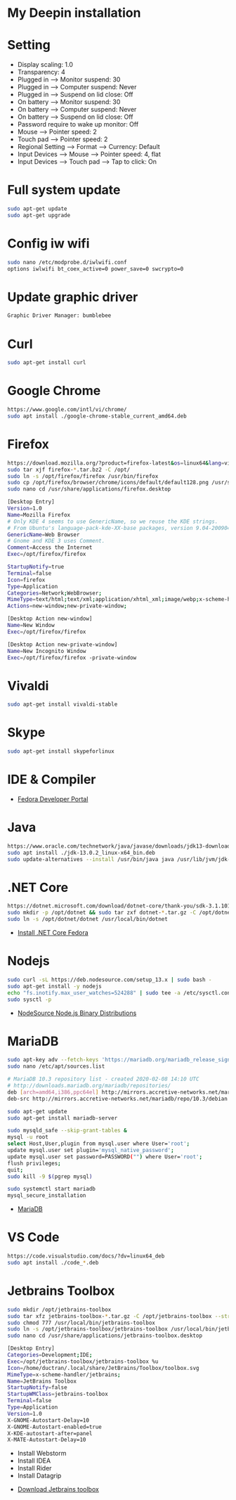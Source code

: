 # My Deepin installation

# Setting
*  Display scaling: 1.0
*  Transparency: 4
*  Plugged in --> Monitor suspend: 30
*  Plugged in --> Computer suspend: Never
*  Plugged in --> Suspend on lid close: Off
*  On battery --> Monitor suspend: 30
*  On battery --> Computer suspend: Never
*  On battery --> Suspend on lid close: Off
*  Password require to wake up monitor: Off
*  Mouse --> Pointer speed: 2
*  Touch pad --> Pointer speed: 2
*  Regional Setting --> Format --> Currency: Default
*  Input Devices --> Mouse --> Pointer speed: 4, flat
*  Input Devices --> Touch pad --> Tap to click: On

# Full system update
```bash
sudo apt-get update
sudo apt-get upgrade
```

# Config iw wifi
```bash
sudo nano /etc/modprobe.d/iwlwifi.conf
options iwlwifi bt_coex_active=0 power_save=0 swcrypto=0
```

# Update graphic driver
```bash
Graphic Driver Manager: bumblebee
```

# Curl
```bash
sudo apt-get install curl
```

# Google Chrome
```bash
https://www.google.com/intl/vi/chrome/
sudo apt install ./google-chrome-stable_current_amd64.deb
```

# Firefox
```bash
https://download.mozilla.org/?product=firefox-latest&os=linux64&lang=vi
sudo tar xjf firefox-*.tar.bz2 -C /opt/
sudo ln -s /opt/firefox/firefox /usr/bin/firefox
sudo cp /opt/firefox/browser/chrome/icons/default/default128.png /usr/share/icons/hicolor/128x128/apps/firefox.png
sudo nano cd /usr/share/applications/firefox.desktop

[Desktop Entry]
Version=1.0
Name=Mozilla Firefox
# Only KDE 4 seems to use GenericName, so we reuse the KDE strings.
# From Ubuntu's language-pack-kde-XX-base packages, version 9.04-20090413.
GenericName=Web Browser
# Gnome and KDE 3 uses Comment.
Comment=Access the Internet
Exec=/opt/firefox/firefox

StartupNotify=true
Terminal=false
Icon=firefox
Type=Application
Categories=Network;WebBrowser;
MimeType=text/html;text/xml;application/xhtml_xml;image/webp;x-scheme-handler/http;x-scheme-handler/https;x-scheme-handler/ftp;
Actions=new-window;new-private-window;

[Desktop Action new-window]
Name=New Window
Exec=/opt/firefox/firefox

[Desktop Action new-private-window]
Name=New Incognito Window
Exec=/opt/firefox/firefox -private-window

```

# Vivaldi
```bash
sudo apt-get install vivaldi-stable
```

# Skype
```bash
sudo apt-get install skypeforlinux
```

# IDE & Compiler
- [Fedora Developer Portal](https://developer.fedoraproject.org/)

# Java
```bash
https://www.oracle.com/technetwork/java/javase/downloads/jdk13-downloads-5672538.html
sudo apt install ./jdk-13.0.2_linux-x64_bin.deb
sudo update-alternatives --install /usr/bin/java java /usr/lib/jvm/jdk-13.0.2/bin/java 1
```

# .NET Core
```bash
https://dotnet.microsoft.com/download/dotnet-core/thank-you/sdk-3.1.101-linux-x64-binaries
sudo mkdir -p /opt/dotnet && sudo tar zxf dotnet-*.tar.gz -C /opt/dotnet
sudo ln -s /opt/dotnet/dotnet /usr/local/bin/dotnet
```
- [Install .NET Core Fedora](https://docs.microsoft.com/vi-vn/dotnet/core/install/sdk?pivots=os-linux#download-and-manually-install)

# Nodejs
```bash
sudo curl -sL https://deb.nodesource.com/setup_13.x | sudo bash -
sudo apt-get install -y nodejs
echo "fs.inotify.max_user_watches=524288" | sudo tee -a /etc/sysctl.conf
sudo sysctl -p
```
- [NodeSource Node.js Binary Distributions](https://github.com/nodesource/distributions/blob/master/README.md#deb)

# MariaDB
```bash
sudo apt-key adv --fetch-keys 'https://mariadb.org/mariadb_release_signing_key.asc'
sudo nano /etc/apt/sources.list

# MariaDB 10.3 repository list - created 2020-02-08 14:10 UTC
# http://downloads.mariadb.org/mariadb/repositories/
deb [arch=amd64,i386,ppc64el] http://mirrors.accretive-networks.net/mariadb/repo/10.3/debian stretch main
deb-src http://mirrors.accretive-networks.net/mariadb/repo/10.3/debian stretch main

sudo apt-get update
sudo apt-get install mariadb-server

sudo mysqld_safe --skip-grant-tables &
mysql -u root
select Host,User,plugin from mysql.user where User='root';
update mysql.user set plugin='mysql_native_password';
update mysql.user set password=PASSWORD("") where User='root';
flush privileges;
quit;
sudo kill -9 $(pgrep mysql)

sudo systemctl start mariadb
mysql_secure_installation
```
- [MariaDB](https://downloads.mariadb.org/mariadb/repositories/#distro=Debian&distro_release=stretch--stretch&mirror=accretive&version=10.3)

# VS Code
```bash
https://code.visualstudio.com/docs/?dv=linux64_deb
sudo apt install ./code_*.deb
```

# Jetbrains Toolbox
```bash
sudo mkdir /opt/jetbrains-toolbox
sudo tar xfz jetbrains-toolbox-*.tar.gz -C /opt/jetbrains-toolbox --strip-components 1
sudo chmod 777 /usr/local/bin/jetbrains-toolbox
sudo ln -s /opt/jetbrains-toolbox/jetbrains-toolbox /usr/local/bin/jetbrains-toolbox
sudo nano cd /usr/share/applications/jetbrains-toolbox.desktop

[Desktop Entry]
Categories=Development;IDE;
Exec=/opt/jetbrains-toolbox/jetbrains-toolbox %u
Icon=/home/ductran/.local/share/JetBrains/Toolbox/toolbox.svg
MimeType=x-scheme-handler/jetbrains;
Name=JetBrains Toolbox
StartupNotify=false
StartupWMClass=jetbrains-toolbox
Terminal=false
Type=Application
Version=1.0
X-GNOME-Autostart-Delay=10
X-GNOME-Autostart-enabled=true
X-KDE-autostart-after=panel
X-MATE-Autostart-Delay=10

```
*  Install Webstorm
*  Install IDEA
*  Install Rider
*  Install Datagrip
- [Download Jetbrains toolbox](https://www.jetbrains.com/toolbox-app/)
